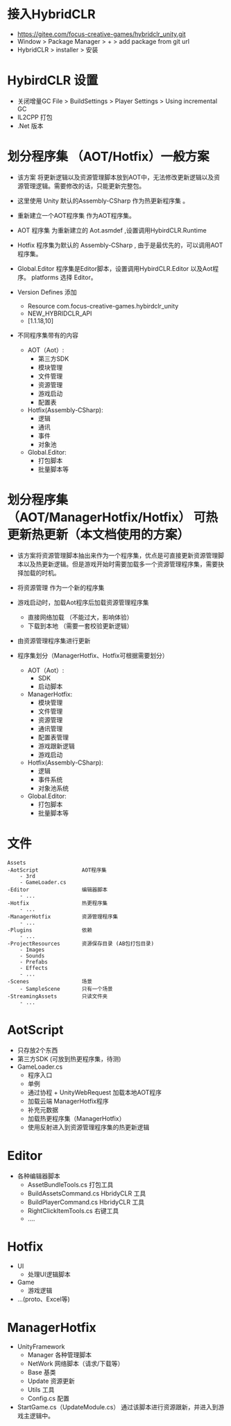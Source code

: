 # 接入HybridCLR
* https://gitee.com/focus-creative-games/hybridclr_unity.git
* Window > Package Manager > + > add package from git url 
* HybridCLR > installer > 安装

# HybirdCLR 设置
* 关闭增量GC  File > BuildSettings > Player Settings > Using incremental GC
* IL2CPP 打包
* .Net 版本

# 划分程序集 （AOT/Hotfix）一般方案 
* 该方案 将更新逻辑以及资源管理脚本放到AOT中，无法修改更新逻辑以及资源管理逻辑。需要修改的话，只能更新完整包。
  
* 这里使用 Unity 默认的Assembly-CSharp 作为热更新程序集 。
* 重新建立一个AOT程序集 作为AOT程序集。
* AOT 程序集 为重新建立的 Aot.asmdef ,设置调用HybirdCLR.Runtime
* Hotfix 程序集为默认的 Assembly-CSharp , 由于是最优先的，可以调用AOT程序集。
* Global.Editor 程序集是Editor脚本，设置调用HybirdCLR.Editor 以及Aot程序。  platforms 选择 Editor。 
* Version Defines 添加
  * Resource com.focus-creative-games.hybirdclr_unity
  * NEW_HYBRIDCLR_API
  * [1.1.18,10]

* 不同程序集带有的内容
  * AOT（Aot）:
    * 第三方SDK
    * 模块管理
    * 文件管理
    * 资源管理
    * 游戏启动
    * 配置表
  * Hotfix(Assembly-CSharp):
    * 逻辑
    * 通讯
    * 事件
    * 对象池
  * Global.Editor:
    * 打包脚本
    * 批量脚本等

# 划分程序集 （AOT/ManagerHotfix/Hotfix） 可热更新热更新（本文档使用的方案）
* 该方案将资源管理脚本抽出来作为一个程序集，优点是可直接更新资源管理脚本以及热更新逻辑。但是游戏开始时需要加载多一个资源管理程序集，需要抉择加载的时机。

* 将资源管理 作为一个新的程序集
* 游戏启动时，加载Aot程序后加载资源管理程序集
  * 直接网络加载 （不能过大，影响体验）
  * 下载到本地 （需要一套校验更新逻辑）
* 由资源管理程序集进行更新

* 程序集划分（ManagerHotfix、Hotfix可根据需要划分）
  * AOT（Aot）:
    * SDK
    * 启动脚本
  * ManagerHotfix:
    * 模块管理
    * 文件管理
    * 资源管理
    * 通讯管理
    * 配置表管理
    * 游戏跟新逻辑
    * 游戏启动
  * Hotfix(Assembly-CSharp):
    * 逻辑
    * 事件系统
    * 对象池系统
  * Global.Editor:
      * 打包脚本
      * 批量脚本等


# 文件
```
Assets
-AotScript              AOT程序集
    - 3rd
    - GameLoader.cs
-Editor                 编辑器脚本
    - ...
-Hotfix                 热更程序集
    - ...
-ManagerHotfix          资源管理程序集
    - ...
-Plugins                依赖
    - ...
-ProjectResources       资源保存目录 (AB包打包目录)
    - Images
    - Sounds
    - Prefabs
    - Effects
    - ...
-Scenes                 场景
    - SampleScene       只有一个场景
-StreamingAssets        只读文件夹
    - ...
```

# AotScript
* 只存放2个东西
 * 第三方SDK (可放到热更程序集，待测)
 * GameLoader.cs
   * 程序入口
   * 单例
   * 通过协程 + UnityWebRequest 加载本地AOT程序
   * 加载云端 ManagerHotfix程序
   * 补充元数据
   * 加载热更程序集（ManagerHotfix）
   * 使用反射进入到资源管理程序集的热更新逻辑


# Editor
* 各种编辑器脚本
  * AssetBundleTools.cs 打包工具
  * BuildAssetsCommand.cs HbridyCLR 工具
  * BuildPlayerCommand.cs HbridyCLR 工具
  * RightClickItemTools.cs 右键工具
  * ....

# Hotfix
* UI
  * 处理UI逻辑脚本
* Game
  * 游戏逻辑
* ...(proto、Excel等)

# ManagerHotfix
* UnityFramework
  * Manager 各种管理脚本
  * NetWork 网络脚本（请求/下载等）
  * Base    基类
  * Update  资源更新
  * Utils   工具
  * Config.cs  配置
* StartGame.cs（UpdateModule.cs） 通过该脚本进行资源跟新，并进入到游戏主逻辑中。






















